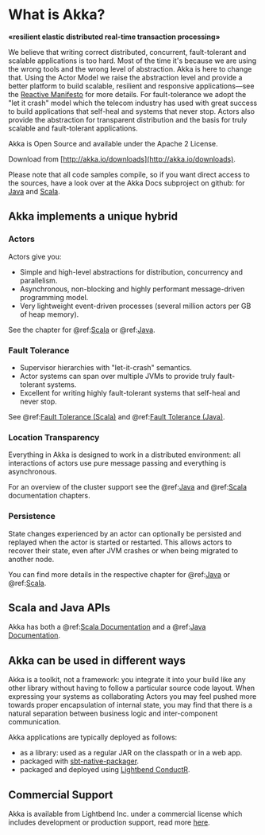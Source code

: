 <a id="what-is-akka"></a>
# What is Akka?

**«resilient elastic distributed real-time transaction processing»**

We believe that writing correct distributed, concurrent, fault-tolerant and scalable
applications is too hard. Most of the time it's because we are using the wrong
tools and the wrong level of abstraction. Akka is here to change that. Using
the Actor Model we raise the abstraction level and provide a better platform to
build scalable, resilient and responsive applications—see the [Reactive
Manifesto](http://reactivemanifesto.org/) for more details. For
fault-tolerance we adopt the "let it crash" model which the telecom industry
has used with great success to build applications that self-heal and systems
that never stop. Actors also provide the abstraction for transparent
distribution and the basis for truly scalable and fault-tolerant applications.

Akka is Open Source and available under the Apache 2 License.

Download from [http://akka.io/downloads](http://akka.io/downloads).

Please note that all code samples compile, so if you want direct access to the sources, have a look
over at the Akka Docs subproject on github: for [Java](@github@/akka-docs/rst/java/code/docs) 
and [Scala](@github@/akka-docs/rst/scala/code/docs).

## Akka implements a unique hybrid

### Actors

Actors give you:

 * Simple and high-level abstractions for distribution, concurrency and parallelism.
 * Asynchronous, non-blocking and highly performant message-driven programming model.
 * Very lightweight event-driven processes (several million actors per GB of heap memory).

See the chapter for @ref:[Scala](../scala/actors.md) or @ref:[Java](../java/actors.md).

### Fault Tolerance

 * Supervisor hierarchies with "let-it-crash" semantics.
 * Actor systems can span over multiple JVMs to provide truly fault-tolerant systems.
 * Excellent for writing highly fault-tolerant systems that self-heal and never stop.

See @ref:[Fault Tolerance (Scala)](../scala/fault-tolerance.md) and @ref:[Fault Tolerance (Java)](../java/fault-tolerance.md).

### Location Transparency

Everything in Akka is designed to work in a distributed environment: all
interactions of actors use pure message passing and everything is asynchronous.

For an overview of the cluster support see the @ref:[Java](../java/cluster-usage.md)
and @ref:[Scala](../scala/cluster-usage.md) documentation chapters.

### Persistence

State changes experienced by an actor can optionally be persisted and replayed when the actor is started or
restarted. This allows actors to recover their state, even after JVM crashes or when being migrated
to another node.

You can find more details in the respective chapter for @ref:[Java](../java/persistence.md) or @ref:[Scala](../scala/persistence.md).

## Scala and Java APIs

Akka has both a @ref:[Scala Documentation](../scala.md) and a @ref:[Java Documentation](../java.md).

## Akka can be used in different ways

Akka is a toolkit, not a framework: you integrate it into your build like any other library
without having to follow a particular source code layout. When expressing your systems as collaborating
Actors you may feel pushed more towards proper encapsulation of internal state, you may find that
there is a natural separation between business logic and inter-component communication.

Akka applications are typically deployed as follows:

 * as a library: used as a regular JAR on the classpath or in a web app.
 * packaged with [sbt-native-packager](https://github.com/sbt/sbt-native-packager).
 * packaged and deployed using [Lightbend ConductR](http://www.lightbend.com/products/conductr).

## Commercial Support

Akka is available from Lightbend Inc. under a commercial license which includes
development or production support, read more [here](http://www.lightbend.com/how/subscription).
